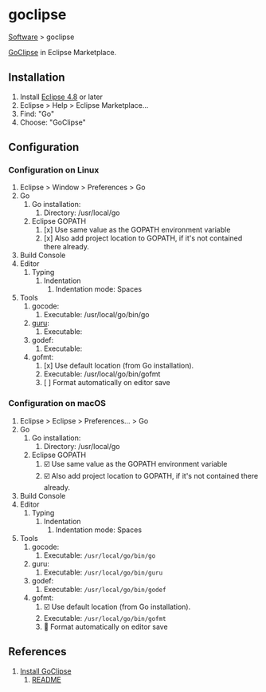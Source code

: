 # goclipse

[Software](README.md#G) > goclipse

[GoClipse](https://marketplace.eclipse.org/content/goclipse) in Eclipse Marketplace.

## Installation

1. Install [Eclipse 4.8](eclipse-4.8) or later
1. Eclipse > Help > Eclipse Marketplace...
1. Find: "Go"
1. Choose: "GoClipse"

## Configuration

### Configuration on Linux

1. Eclipse > Window > Preferences > Go
1. Go
    1. Go installation:
        1. Directory: /usr/local/go
    1. Eclipse GOPATH
        1. [x] Use same value as the GOPATH environment variable
        1. [x] Also add project location to GOPATH, if it's not contained there already.
1. Build Console
1. Editor
    1. Typing
        1. Indentation
            1. Indentation mode: Spaces
1. Tools
    1. gocode:
        1. Executable: /usr/local/go/bin/go
    1. [guru](guru.md):
        1. Executable:
    1. godef:
        1. Executable:
    1. gofmt:
        1. [x] Use default location (from Go installation).
        1. Executable: /usr/local/go/bin/gofmt
        1. [ ] Format automatically on editor save

### Configuration on macOS

1. Eclipse > Eclipse > Preferences... > Go
1. Go
    1. Go installation:
        1. Directory: /usr/local/go
    1. Eclipse GOPATH
        1. :ballot_box_with_check: Use same value as the GOPATH environment variable
        1. :ballot_box_with_check: Also add project location to GOPATH, if it's not contained there already.
1. Build Console
1. Editor
    1. Typing
        1. Indentation
            1. Indentation mode: Spaces
1. Tools
    1. gocode:
        1. Executable: `/usr/local/go/bin/go`
    1. guru:
        1. Executable: `/usr/local/go/bin/guru`
    1. godef:
        1. Executable: `/usr/local/go/bin/godef`
    1. gofmt:
        1. :ballot_box_with_check: Use default location (from Go installation).
        1. Executable: `/usr/local/go/bin/gofmt`
        1. :black_square_button: Format automatically on editor save

## References

1. [Install GoClipse](https://github.com/GoClipse/goclipse/blob/latest/documentation/Installation.md#installation)
    1. [README](https://github.com/GoClipse/goclipse/blob/master/README.md)
